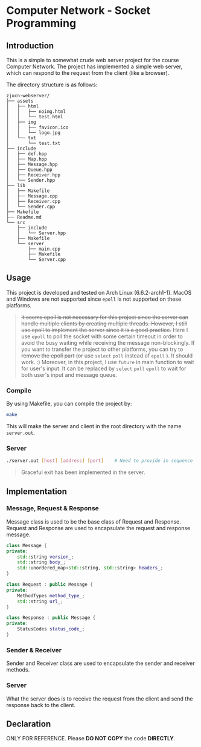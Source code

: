 # Computer Network - Socket Programming

## Introduction

This is a simple to somewhat crude web server project for the course Computer Network. The project has implemented a simple web server, which can respond to the request from the client (like a browser).

The directory structure is as follows:

``` text
zjucn-webserver/
├── assets
│   ├── html
│   │   ├── noimg.html
│   │   └── test.html
│   ├── img
│   │   ├── favicon.ico
│   │   └── logo.jpg
│   └── txt
│       └── test.txt
├── include
│   ├── def.hpp
│   ├── Map.hpp
│   ├── Message.hpp
│   ├── Queue.hpp
│   ├── Receiver.hpp
│   └── Sender.hpp
├── lib
│   ├── Makefile
│   ├── Message.cpp
│   ├── Receiver.cpp
│   └── Sender.cpp
├── Makefile
├── Readme.md
└── src
    ├── include
    │   └── Server.hpp
    ├── Makefile
    └── server
        ├── main.cpp
        ├── Makefile
        └── Server.cpp
```

## Usage

This project is developed and tested on Arch Linux (6.6.2-arch1-1). MacOS and Windows are not supported since `epoll` is not supported on these platforms.

> ~~It seems epoll is not necessary for this project since the server can handle multiple clients by creating multiple threads. However, I still use epoll to implement the server since it is a good practice.~~
> Here I use `epoll` to poll the socket with some certain timeout in order to avoid the busy waiting while receiving the message non-blockingly.
> If you want to transfer the project to other platforms, you can try to ~~remove the epoll part (or~~ use `select` `poll` instead of `epoll` ~~)~~. It should work. :)
> Moreover, in this project, I use `future` in main function to wait for user's input. It can be replaced by `select` `poll` `epoll` to wait for both user's input and message queue.

### Compile

By using Makefile, you can compile the project by:

``` bash
make
```

This will make the server and client in the root directory with the name `server.out`.

### Server

``` bash
./server.out [host] [address] [port]    # Need to provide in sequence
```

> Graceful exit has been implemented in the server.

## Implementation

### Message, Request & Response

Message class is used to be the base class of Request and Response. Request and Response are used to encapsulate the request and response message.

``` cpp
class Message {
private:
    std::string version_;
    std::string body_;
    std::unordered_map<std::string, std::string> headers_;
}

class Request : public Message {
private:
    MethodTypes method_type_;
    std::string url_;
}

class Response : public Message {
private:
    StatusCodes status_code_;
}
```

### Sender & Receiver

Sender and Receiver class are used to encapsulate the sender and receiver methods.

### Server

What the server does is to receive the request from the client and send the response back to the client.

## Declaration

ONLY FOR REFERENCE. Please **DO NOT COPY** the code **DIRECTLY**.
